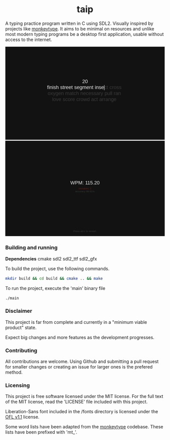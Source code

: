 <h1 align="center">taip</h1>

A typing practice program written in C using SDL2. Visually inspired by projects like [monkeytype](https://github.com/monkeytypegame/monkeytype). It aims to be minimal on resources and unlike most modern typing programs be a desktop first application, usable without access to the internet.

<img title="" src="img/preview1.png" alt="">

<img title="" src="img/preview2.png" alt="">

### Building and running

**Dependencies**
cmake
sdl2
sdl2\_ttf
sdl2\_gfx

To build the project, use the following commands.

```bash
mkdir build && cd build && cmake .. && make
```

To run the project, execute the 'main' binary file

```bash
./main
```

### Disclaimer

This project is far from complete and currently in a "minimum viable product" state.

Expect big changes and more features as the development progresses.

### Contributing

All contributions are welcome. Using Github and submitting a pull request for smaller changes or creating an issue for larger ones is the prefered method.

### Licensing

This project is free software licensed under the MIT license. For the full text of the MIT license, read the 'LICENSE' file included with this project.

Liberation-Sans font included in the /fonts directory is licensed under the [OFL v1.1](https://github.com/liberationfonts/liberation-fonts/blob/main/LICENSE) license.

Some word lists have been adapted from the [monkeytype](https://github.com/monkeytypegame/monkeytype) codebase. These lists have been prefixed with 'mt_'.
